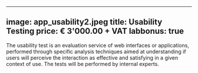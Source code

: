 <!--
SPDX-FileCopyrightText: NOI Techpark <digital@noi.bz.it>

SPDX-License-Identifier: CC0-1.0
-->

---
image: app_usability2.jpeg
title: Usability Testing
price: € 3'000.00 + VAT 
labbonus: true
---

The usability test is an evaluation service of web interfaces or applications, performed through specific analysis techniques aimed at understanding if users will perceive the interaction as effective and satisfying in a given context of use. The tests will be performed by internal experts.

<!--more-->  